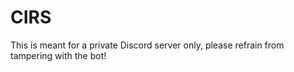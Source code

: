 # CIRS
This is meant for a private Discord server only, please refrain from tampering with the bot!
